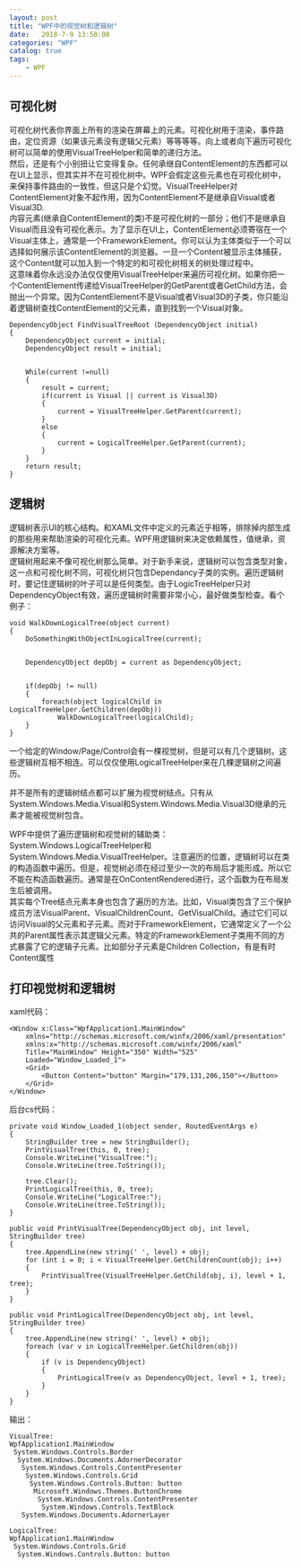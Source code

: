 ```yaml
---                
layout: post                
title: "WPF中的视觉树和逻辑树"                
date:   2018-7-9 13:50:00                 
categories: "WPF"                
catalog: true                
tags:                 
    - WPF                
---      
```

  
## 可视化树  
  
可视化树代表你界面上所有的渲染在屏幕上的元素。可视化树用于渲染，事件路由，定位资源（如果该元素没有逻辑父元素）等等等等。向上或者向下遍历可视化树可以简单的使用VisualTreeHelper和简单的递归方法。  
然后，还是有个小别扭让它变得复杂。任何承继自ContentElement的东西都可以在UI上显示，但其实并不在可视化树中。WPF会假定这些元素也在可视化树中，来保持事件路由的一致性，但这只是个幻觉。VisualTreeHelper对ContentElement对象不起作用，因为ContentElement不是继承自Visual或者Visual3D.  
内容元素(继承自ContentElement的类)不是可视化树的一部分；他们不是继承自Visual而且没有可视化表示。为了显示在UI上，ContentElement必须寄宿在一个Visual主体上，通常是一个FrameworkElement。你可以认为主体类似于一个可以选择如何展示该ContentElement的浏览器。一旦一个Content被显示主体捕获，这个Content就可以加入到一个特定的和可视化树相关的树处理过程中。  
这意味着你永远没办法仅仅使用VisualTreeHelper来遍历可视化树。如果你把一个ContentElement传递给VisualTreeHelper的GetParent或者GetChild方法，会抛出一个异常。因为ContentElement不是Visual或者Visual3D的子类，你只能沿着逻辑树查找ContentElement的父元素，直到找到一个Visual对象。  
  
	DependencyObject FindVisualTreeRoot (DependencyObject initial)  
	{  
		DependencyObject current = initial;  
		DependencyObject result = initial;  
	   
	   
		While(current !=null)  
		{  
			result = current;  
			if(current is Visual || current is Visual3D)  
			{  
				current = VisualTreeHelper.GetParent(current);  
			}  
			else  
			{  
				current = LogicalTreeHelper.GetParent(current);  
			}  
		}  
		return result;  
	}  
  
## 逻辑树  
  
逻辑树表示UI的核心结构。和XAML文件中定义的元素近乎相等，排除掉内部生成的那些用来帮助渲染的可视化元素。WPF用逻辑树来决定依赖属性，值继承，资源解决方案等。  
逻辑树用起来不像可视化树那么简单。对于新手来说，逻辑树可以包含类型对象，这一点和可视化树不同，可视化树只包含Dependancy子类的实例。遍历逻辑树时，要记住逻辑树的叶子可以是任何类型。由于LogicTreeHelper只对DependencyObject有效，遍历逻辑树时需要非常小心，最好做类型检查。看个例子：  
  
	void WalkDownLogicalTree(object current)  
	{  
		DoSomethingWithObjectInLogicalTree(current);  
	   
	   
		DependencyObject depObj = current as DependencyObject;  
	   
	   
		if(depObj != null)  
		{  
			foreach(object logicalChild in LogicalTreeHelper.GetChildren(depObj))  
				WalkDownLogicalTree(logicalChild);  
		}  
	}  
  
一个给定的Window/Page/Control会有一棵视觉树，但是可以有几个逻辑树。这些逻辑树互相不相连。可以仅仅使用LogicalTreeHelper来在几棵逻辑树之间遍历。  
  
并不是所有的逻辑树结点都可以扩展为视觉树结点。只有从System.Windows.Media.Visual和System.Windows.Media.Visual3D继承的元素才能被视觉树包含。  
  
WPF中提供了遍历逻辑树和视觉树的辅助类：System.Windows.LogicalTreeHelper和System.Windows.Media.VisualTreeHelper。注意遍历的位置，逻辑树可以在类的构造函数中遍历。但是，视觉树必须在经过至少一次的布局后才能形成。所以它不能在构造函数遍历。通常是在OnContentRendered进行，这个函数为在布局发生后被调用。  
其实每个Tree结点元素本身也包含了遍历的方法。比如，Visual类包含了三个保护成员方法VisualParent、VisualChildrenCount、GetVisualChild。通过它们可以访问Visual的父元素和子元素。而对于FrameworkElement，它通常定义了一个公共的Parent属性表示其逻辑父元素。特定的FrameworkElement子类用不同的方式暴露了它的逻辑子元素。比如部分子元素是Children Collection，有是有时Content属性  
  
## 打印视觉树和逻辑树  
  
xaml代码：  
  
	<Window x:Class="WpfApplication1.MainWindow"  
        xmlns="http://schemas.microsoft.com/winfx/2006/xaml/presentation"  
        xmlns:x="http://schemas.microsoft.com/winfx/2006/xaml"  
        Title="MainWindow" Height="350" Width="525"  
        Loaded="Window_Loaded_1">  
		<Grid>  
			<Button Content="button" Margin="179,131,206,150"></Button>  
		</Grid>  
	</Window>  
	  
后台cs代码：  
  
	private void Window_Loaded_1(object sender, RoutedEventArgs e)  
	{  
		StringBuilder tree = new StringBuilder();  
		PrintVisualTree(this, 0, tree);  
		Console.WriteLine("VisualTree:");  
		Console.WriteLine(tree.ToString());  
  
		tree.Clear();  
		PrintLogicalTree(this, 0, tree);  
		Console.WriteLine("LogicalTree:");  
		Console.WriteLine(tree.ToString());  
	}  
  
	public void PrintVisualTree(DependencyObject obj, int level, StringBuilder tree)  
	{  
		tree.AppendLine(new string(' ', level) + obj);  
		for (int i = 0; i < VisualTreeHelper.GetChildrenCount(obj); i++)  
		{  
			PrintVisualTree(VisualTreeHelper.GetChild(obj, i), level + 1, tree);  
		}  
	}  
  
	public void PrintLogicalTree(DependencyObject obj, int level, StringBuilder tree)  
	{  
		tree.AppendLine(new string(' ', level) + obj);  
		foreach (var v in LogicalTreeHelper.GetChildren(obj))  
		{  
			if (v is DependencyObject)  
			{  
				PrintLogicalTree(v as DependencyObject, level + 1, tree);  
			}  
		}  
	}  
   
输出：  
  
	VisualTree:  
	WpfApplication1.MainWindow  
	 System.Windows.Controls.Border  
	  System.Windows.Documents.AdornerDecorator  
	   System.Windows.Controls.ContentPresenter  
		System.Windows.Controls.Grid  
		 System.Windows.Controls.Button: button  
		  Microsoft.Windows.Themes.ButtonChrome  
		   System.Windows.Controls.ContentPresenter  
			System.Windows.Controls.TextBlock  
	   System.Windows.Documents.AdornerLayer  
	   
	LogicalTree:  
	WpfApplication1.MainWindow  
	 System.Windows.Controls.Grid  
	  System.Windows.Controls.Button: button  
  
